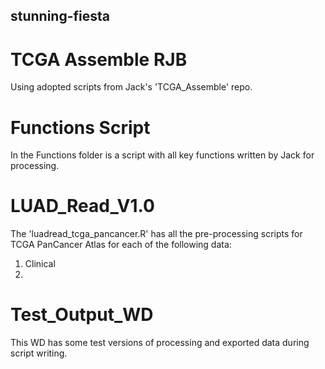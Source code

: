 ## stunning-fiesta ##
# TCGA Assemble RJB #

Using adopted scripts from Jack's 'TCGA_Assemble' repo.

# Functions Script
In the Functions folder is a script with all key functions written by Jack for processing.

# LUAD_Read_V1.0
The 'luadread_tcga_pancancer.R' has all the pre-processing scripts for TCGA PanCancer Atlas for each of the following data:
1. Clinical
2. 



# Test_Output_WD
This WD has some test versions of processing and exported data during script writing. 
